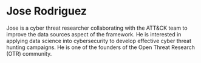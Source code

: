 # Jose Rodriguez

Jose is a cyber threat researcher collaborating with the ATT&CK team to improve the data sources aspect of the framework. He is interested in applying data science into cybersecurity to develop effective cyber threat hunting campaigns. He is one of the founders of the Open Threat Research (OTR) community.